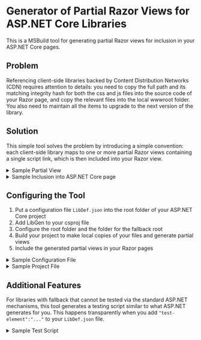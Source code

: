 # Generator of Partial Razor Views for ASP.NET Core Libraries

This is a MSBuild tool for generating partial Razor views for inclusion in your ASP.NET Core pages.

## Problem

Referencing client-side libraries backed by Content Distribution Networks (CDN) requires attention to details:
you need to copy the full path and its matching integrity hash for both the css and js files into the source code
of your Razor page, and copy the relevant files into the local wwwroot folder. You also need to maintain all the
items to upgrade to the next version of the library.

## Solution

This simple tool solves the problem by introducing a simple convention: each client-side library
maps to one or more partial Razor views containing a single script link, which is then included into your Razor view.

<details>
  <summary>Sample Partial View</summary>

```html
<script
    rel="stylesheet"
    src="https://cdnjs.cloudflare.com/ajax/libs/bootstrap/5.3.3/js/bootstrap.bundle.min.js"
    asp-fallback-src="/assets/vendor/bootstrap/js/bootstrap.bundle.min.js"
    asp-fallback-test="window.bootstrap"
    asp-suppress-fallback-integrity="true"
    integrity="sha512-7Pi/otdlbbCR+LnW+F7PwFcSDJOuUJB3OxtEHbg4vSMvzvJjde4Po1v4BR9Gdc9aXNUNFVUY+SK51wWT8WF0Gg=="
    crossorigin="anonymous"
    referrerpolicy="no-referrer">
</script>
```
</details>

<details>
  <summary>Sample Inclusion into ASP.NET Core page</summary>

```html
<partial name="_BootstrapCSS"/>
```
</details>

## Configuring the Tool

1. Put a configuration file `LibDef.json` into the root folder of your ASP.NET Core project
2. Add LibGen to your csproj file
3. Configure the root folder and the folder for the fallback root
4. Build your project to make local copies of your files and generate partial views
5. Include the generated partial views in your Razor pages 

<details>
  <summary>Sample Configuration File</summary>

```json
{
  "version": "1.0",
  "libraries": [
    {
      "library": "bootstrap",
      "version": "5.3.3",
      "provider": "cdnjs",
      "files": [
        {
          "file": "js/bootstrap.bundle.min.js",
          "component":"_BootstrapCSS",
          "test-class":"window.bootstrap"
        },
        {
          "file": "css/bootstrap.min.css",
          "component":"_BootstrapJS",
          "test-class":"visually-hidden",
          "test-property":"position",
          "test-value":"absolute"
        }
      ]
    },
    {
      "library": "bootstrap-icons",
      "version": "1.11.3",
      "provider": "cdnjs",
      "files": [
        {
          "file": "font/bootstrap-icons.min.css",
          "component":"_BootstrapIcons",
          "test-class":"bi",
          "test-property":"font-family",
          "test-element":":before",
          "test-value":"bootstrap-icons"
        },
        "font/fonts/bootstrap-icons.woff",
        "font/fonts/bootstrap-icons.woff2"
      ]
    }
    ]
  }
```
</details>

<details>
  <summary>Sample Project File</summary>

```xml
<Project Sdk="Microsoft.NET.Sdk.Web">
    <UsingTask TaskName="LibLinkGenerator" AssemblyFile="..\LibGen\bin\Debug\netstandard2.0\LibGen.dll"/>

    <PropertyGroup>
        <TargetFramework>net8.0</TargetFramework>
        <RootNamespace>My.Project.Namespace</RootNamespace>
        <LibraryDefinitionsFile>LibDef.json</LibraryDefinitionsFile>
        <LibraryResultFile>$(BaseIntermediateOutputPath)\$(LibraryDefinitionsFile).result</LibraryResultFile>
    </PropertyGroup>

    <ItemGroup>
      <ProjectReference Include="..\LibGen\LibGen.csproj" />
    </ItemGroup>
    <Target
        Name="GenerateClientLibs" BeforeTargets="CoreCompile"
        Inputs="$(MSBuildProjectDirectory)\$(LibraryDefinitionsFile)"
        Outputs="$(LibraryResultFile)" >
        <LibLinkGenerator
            RootFolder="$(MSBuildProjectDirectory)"
            FallbackRoot="wwwroot/assets/vendor"
            LibraryDefinitions="$(LibraryDefinitionsFile)"
            LibraryResultFile="$(LibraryResultFile)"/>
    </Target>
    <Target Name="ForceReGenerateOnRebuild" AfterTargets="CoreClean">
        <Delete Files="$(LibraryResultFile)" />
    </Target>
</Project>
```
</details>

## Additional Features

For libraries with fallback that cannot be tested via the standard ASP.NET mechanisms,
this tool generates a testing script similar to what ASP.NET generates for you.
This happens transparently when you add `"test-element":"..."` to your `LibDef.json` file.

<details>
<summary>Sample Test Script</summary>

```html
<link rel="stylesheet" href="https://cdnjs.cloudflare.com/ajax/libs/bootstrap-icons/1.11.3/font/bootstrap-icons.min.css" integrity="sha512-dPXYcDub/aeb08c63jRq/k6GaKccl256JQy/AnOq7CAnEZ9FzSL9wSbcZkMp4R26vBsMLFYH4kQ67/bbV8XaCQ==" crossorigin="anonymous" referrerpolicy="no-referrer" /><meta name="x-stylesheet-fallback-test" content="" class="bi" /><script>
	!function(e,t,l,i,n){var u,f=document,g=f.getElementsByTagName("SCRIPT"),g=g[g.length-1].previousElementSibling,n=f.defaultView&&f.defaultView.getComputedStyle?f.defaultView.getComputedStyle(g,n):g.currentStyle;if(n&&n[e]!==t)for(u=0;u<l.length;u++)f.write('<link href="'+l[u]+'" '+i+"/>")}("font-family","bootstrap-icons",["/assets/vendor/bootstrap-icons/font/bootstrap-icons.min.css"]," rel=\u0022stylesheet\u0022 crossorigin=\u0022anonymous\u0022 referrerpolicy=\u0022no-referrer\u0022",":before");
</script>
```
</details>

